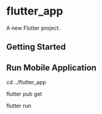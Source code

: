 # flutter_app

A new Flutter project.

## Getting Started

## Run Mobile Application
cd ../flutter_app

flutter pub get

flutter run
